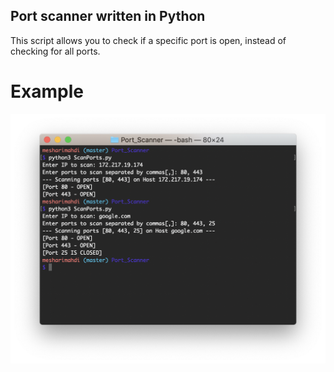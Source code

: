 ## Port scanner written in Python
This script allows you to check if a specific port is open, instead of checking for all ports.


# Example
![](images/example.png)
